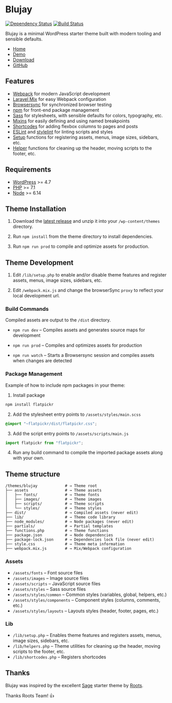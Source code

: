 # Blujay

[![Dependency Status](https://david-dm.org/nlenkowski/blujay.svg)](https://david-dm.org/nlenkowski/blujay#info=dependencies)
[![Build Status](https://travis-ci.org/nlenkowski/blujay.svg?branch=master)](https://travis-ci.org/nlenkowski/blujay)

Blujay is a minimal WordPress starter theme built with modern tooling and sensible defaults.

- [Home](https://blujay.littlebiglab.com)
- [Demo](https://blujay.littlebiglab.com/demo)
- [Download](https://github.com/nlenkowski/blujay/releases/latest)
- [GitHub](https://github.com/nlenkowski/blujay)

## Features

- [Webpack](https://webpack.js.org) for modern JavaScript development
- [Laravel Mix](https://laravel-mix.com) for easy Webpack configuration
- [Browsersync](https://browsersync.io) for synchronized browser testing
- [npm](https://www.npmjs.com) for front-end package management
- [Sass](https://sass-lang.com) for stylesheets, with sensible defaults for colors, typography, etc.
- [Mixins](https://github.com/nlenkowski/blujay/blob/master/assets/styles/common/_helpers.scss) for easily defining and using named breakpoints
- [Shortcodes](https://github.com/nlenkowski/blujay/blob/master/lib/shortcodes.php) for adding flexbox columns to pages and posts
- [ESLint](https://eslint.org) and [stylelint](https://stylelint.io) for linting scripts and styles
- [Setup](https://github.com/nlenkowski/blujay/blob/master/lib/setup.php) functions for registering assets, menus, image sizes, sidebars, etc.
- [Helper](https://github.com/nlenkowski/blujay/blob/master/lib/helpers.php) functions for cleaning up the header, moving scripts to the footer, etc.

## Requirements

- [WordPress](https://wordpress.org/) >= 4.7
- [PHP](https://secure.php.net/) >= 7.1
- [Node](https://nodejs.org/) >= 6.14

## Theme Installation

1. Download the [latest release](https://github.com/nlenkowski/blujay/releases/latest/) and unzip it into your `/wp-content/themes` directory.

2. Run `npm install` from the theme directory to install dependencies.

3. Run `npm run prod` to compile and optimize assets for production.

## Theme Development

1. Edit `/lib/setup.php` to enable and/or disable theme features and register assets, menus, image sizes, sidebars, etc.

2. Edit `/webpack.mix.js` and change the browserSync `proxy` to reflect your local development url.

### Build Commands

Compiled assets are output to the `/dist` directory.

- `npm run dev` – Compiles assets and generates source maps for development

- `npm run prod` – Compiles and optimizes assets for production

- `npm run watch` – Starts a Browsersync session and compiles assets when changes are detected

### Package Management

Example of how to include npm packages in your theme:

1. Install package

```sh
npm install flatpickr
```

2. Add the stylesheet entry points to `/assets/styles/main.scss`

```css
@import "~flatpickr/dist/flatpickr.css";
```

3. Add the script entry points to `/assets/scripts/main.js`

```js
import flatpickr from "flatpickr";
```

4. Run any build command to compile the imported package assets along with your own.

## Theme structure

```
/themes/blujay            # → Theme root
├── assets                # → Theme assets
│   ├── fonts/            # → Theme fonts
│   ├── images/           # → Theme images
│   ├── scripts/          # → Theme scripts
│   └── styles/           # → Theme styles
├── dist/                 # → Compiled assets (never edit)
├── lib/                  # → Theme code library
├── node_modules/         # → Node packages (never edit)
├── partials/             # → Partial templates
├── functions.php         # → Theme functions
├── package.json          # → Node dependencies
├── package-lock.json     # → Dependencies lock file (never edit)
├── style.css             # → Theme meta information
├── webpack.mix.js        # → Mix/Webpack configuration
```

### Assets

- `/assets/fonts` – Font source files
- `/assets/images` – Image source files
- `/assets/scripts` – JavaScript source files
- `/assets/styles` – Sass source files
- `/assets/styles/common` – Common styles (variables, global, helpers, etc.)
- `/assets/styles/components` – Component styles (columns, comments, etc.)
- `/assets/styles/layouts` – Layouts styles (header, footer, pages, etc.)

### Lib

- `/lib/setup.php` – Enables theme features and registers assets, menus, image sizes, sidebars, etc.
- `/lib/helpers.php` – Theme utilities for cleaning up the header, moving scripts to the footer, etc.
- `/lib/shortcodes.php` – Registers shortcodes

## Thanks

Blujay was inspired by the excellent [Sage](https://roots.io/sage/) starter theme by [Roots](https://roots.io/).

Thanks Roots Team! 👍
